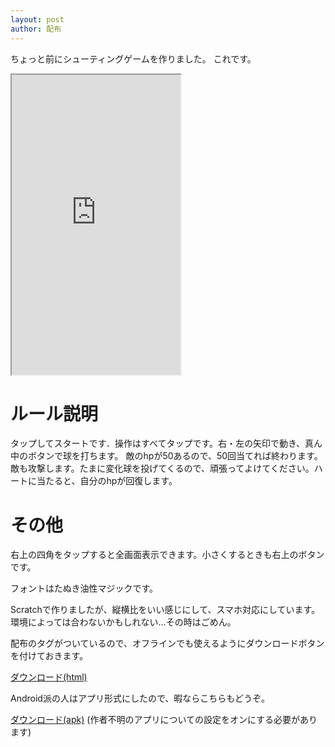 ```yaml
---
layout: post
author: 配布
---
```

ちょっと前にシューティングゲームを作りました。<!--more-->
これです。

<iframe src="https://sirokurokumasan.github.io/scratch-projects/app/シューティング.html" width="270" height="480"></iframe>

# ルール説明

タップしてスタートです．操作はすべてタップです。右・左の矢印で動き、真ん中のボタンで球を打ちます。
敵のhpが50あるので、50回当てれば終わります。敵も攻撃します。たまに変化球を投げてくるので、頑張ってよけてください。ハートに当たると、自分のhpが回復します。

# その他

右上の四角をタップすると全画面表示できます。小さくするときも右上のボタンです。

フォントはたぬき油性マジックです。

Scratchで作りましたが、縦横比をいい感じにして、スマホ対応にしています。環境によっては合わないかもしれない…その時はごめん。

配布のタグがついているので、オフラインでも使えるようにダウンロードボタンを付けておきます。

<a href="https://sirokurokumasan.github.io/scratch-projects/app/シューティング.html" download="シューティングゲーム.html" class="btn">ダウンロード(html)</a>

Android派の人はアプリ形式にしたので、暇ならこちらもどうぞ。

<a href="https://sirokurokumasan.github.io/scratch-projects/app/シューティング.apk" download="シューティングゲーム.apk" class="btn">ダウンロード(apk)</a>
(作者不明のアプリについての設定をオンにする必要があります)
